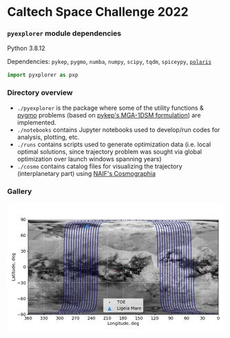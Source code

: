 # Caltech Space Challenge 2022

### `pyexplorer` module dependencies

Python 3.8.12

Dependencies: `pykep`, `pygmo`, `numba`, `numpy`, `scipy`, `tqdm`, `spiceypy`, [`polaris`](https://github.com/Yuricst/polaris)

```python
import pyxplorer as pxp
```

### Directory overview

- `./pyexplorer` is the package where some of the utility functions & [pygmo](https://esa.github.io/pygmo2/) problems (based on [pykep's MGA-1DSM formulation](https://esa.github.io/pykep/documentation/trajopt.html#pykep.trajopt.mga_1dsm)) are implemented.
- `./notebooks` contains Jupyter notebooks used to develop/run codes for analysis, plotting, etc.
- `./runs` contains scripts used to generate optimization data (i.e. local optimal solutions, since trajectory problem was sought via global optimization over launch windows spanning years)
- `./cosmo` contains catalog files for visualizing the trajectory (interplanetary part) using [NAIF's Cosmographia](https://naif.jpl.nasa.gov/naif/cosmographia.html)


### Gallery

<p align="center">
  <img src="./notebooks/plots/groundtrack_raw_3days.png" width="550" title="Ground track">
</p>
